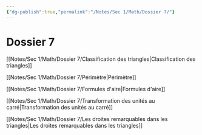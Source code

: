 ```yaml
---
{"dg-publish":true,"permalink":"/Notes/Sec 1/Math/Dossier 7/"}
---
```


# Dossier 7

[[Notes/Sec 1/Math/Dossier 7/Classification des triangles\|Classification des triangles]]

[[Notes/Sec 1/Math/Dossier 7/Périmètre\|Périmètre]]

[[Notes/Sec 1/Math/Dossier 7/Formules d'aire\|Formules d'aire]]

[[Notes/Sec 1/Math/Dossier 7/Transformation des unités au carré\|Transformation des unités au carré]]

[[Notes/Sec 1/Math/Dossier 7/Les droites remarquables dans les triangles\|Les droites remarquables dans les triangles]]